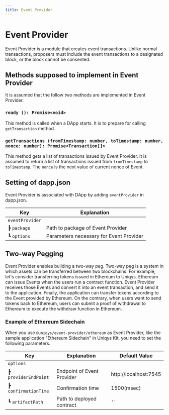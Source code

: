 ```yaml
---
title: Event Provider
---
```


# Event Provider

Event Provider is a module that creates event transactions.
Unlike normal transactions, proposers must include the event transactions to a designated block, or the block cannot be consented.

## Methods supposed to implement in Event Provider
It is assumed that the follow two methods are implemented in Event Provider.

### `ready (): Promise<void>`
This method is called when a DApp starts.
It is to prepare for calling `getTransaction` method.

### `getTransactions (fromTimestamp: number, toTimestamp: number, nonce: number): Promise<Transaction[]>`
This method gets a list of transactions issued by Event Provider.
It is assumed to return a list of transactions issued from `fromTimestamp` to `toTimestamp`.
The `nonce` is the next value of current nonce of Event.

## Setting of dapp.json
Event Provider is associated with DApp by adding `eventProvider` in dapp.json.

| Key | Explanation |
| --- | --- |
| `eventProvider` |  |
| ┣ `package` | Path to package of Event Provider |
| ┗ `options` | Parameters necessary for Event Provider |

## Two-way Pegging

Event Provider enables building a two-way peg.
Two-way peg is a system in which assets can be transferred between two blockchains.
For example, let's consider transferring tokens issued in Ethereum to Uniqys.
Ethereum can issue Events when the users run a contract function.
Event Provider receives those Events and convert it into an event transaction, and send it to the application.
Finally, the application can transfer tokens according to the Event provided by Ethereum.
On the contrary, when users want to send tokens back to Ethereum, users can submit a proof of withdrawal to Ethereum to execute the withdraw function in Ethereum.

### Example of Ethereum Sidechain
When you use `@uniqys/event-provider/ethereum` as Event Provider, like the sample application "Ethereum Sidechain" in Uniqys Kit, you need to set the following parameters.

| Key | Explanation | Default Value |
| --- | --- | --- |
| `options` |  |  |
| ┣ `providerEndPoint` | Endpoint of Event Provider | http://localhost:7545 |
| ┣ `confirmationTime` | Confirmation time | 1500(msec) |
| ┗ `artifactPath` | Path to deployed contract | `''` |
